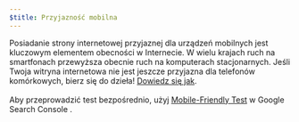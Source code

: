 ```yaml
---
$title: Przyjazność mobilna
---
```


Posiadanie strony internetowej przyjaznej dla urządzeń mobilnych jest kluczowym elementem obecności w Internecie. W wielu krajach ruch na smartfonach przewyższa obecnie ruch na komputerach stacjonarnych. Jeśli Twoja witryna internetowa nie jest jeszcze przyjazna dla telefonów komórkowych, bierz się do dzieła! [Dowiedz się jak](https://support.google.com/webmasters/answer/6352293?hl=pl#blocked-resources). <br><br> Aby przeprowadzić test bezpośrednio, użyj [Mobile-Friendly Test](https://search.google.com/test/mobile-friendly?hl=pl) w Google Search Console .
